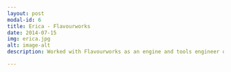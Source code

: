 ```yaml
---
layout: post
modal-id: 6
title: Erica - Flavourworks
date: 2014-07-15
img: erica.jpg
alt: image-alt
description: Worked with Flavourworks as an engine and tools engineer on Erica, an upcoming interactive live-action game for PS4.

---
```

